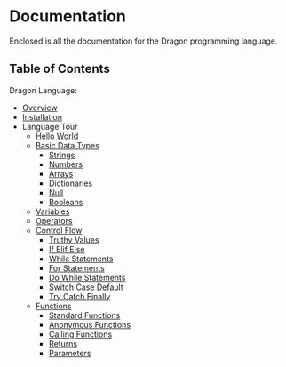 # Documentation

Enclosed is all the documentation for the Dragon programming language.

## Table of Contents

Dragon Language:

- [Overview](./pages/overview.md)
- [Installation](./pages/installation.md)
- Language Tour
  - [Hello World](./pages/hello-world.md)
  - [Basic Data Types](./pages/basic-data-types.md)
    - [Strings](./pages/basic-data-types.md#Strings)
    - [Numbers](./pages/basic-data-types.md#Numbers)
    - [Arrays](./pages/basic-data-types.md#Arrays)
    - [Dictionaries](./pages/basic-data-types.md#Dictionaries)
    - [Null](./pages/basic-data-types.md#Null)
    - [Booleans](./pages/basic-data-types#Booleans)
  - [Variables](./pages/variables.md)
  - [Operators](./pages/operators.md)
  - [Control Flow](./pages/control-flow.md)
    - [Truthy Values](./pages/control-flow.md#Truthy%20Values)
    - [If Elif Else](./pages/control-flow.md#If%20Elif%20Else%20Statements)
    - [While Statements](./pages/control-flow.md#While%20Statements)
    - [For Statements](./pages/control-flow.md#For%20Statements)
    - [Do While Statements](./pages/control-flow.md#Do%20While%20Statements)
    - [Switch Case Default](./pages/control-flow.md#Switch%20Case%20Default%20Statements)
    - [Try Catch Finally](./pages/control-flow.md#Try%20Catch%20Finally%20Statements)
  - [Functions](./pages/functions.md)
    - [Standard Functions](./pages/functions.md#Standard%20Functions)
    - [Anonymous Functions](./pages/functions.md#Anonymous%20Functions)
    - [Calling Functions](./pages/functions.md#Calling%20Functions)
    - [Returns](./pages/functions.md#Returns)
    - [Parameters](./pages/functions.md#Parameters)

